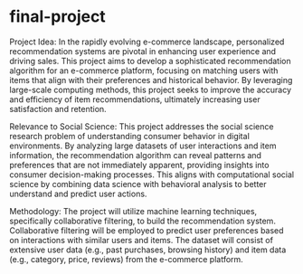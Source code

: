 # final-project 

Project Idea: In the rapidly evolving e-commerce landscape, personalized recommendation systems are pivotal in enhancing user experience and driving sales. This project aims to develop a sophisticated recommendation algorithm for an e-commerce platform, focusing on matching users with items that align with their preferences and historical behavior. By leveraging large-scale computing methods, this project seeks to improve the accuracy and efficiency of item recommendations, ultimately increasing user satisfaction and retention.

Relevance to Social Science: This project addresses the social science research problem of understanding consumer behavior in digital environments. By analyzing large datasets of user interactions and item information, the recommendation algorithm can reveal patterns and preferences that are not immediately apparent, providing insights into consumer decision-making processes. This aligns with computational social science by combining data science with behavioral analysis to better understand and predict user actions.

Methodology: The project will utilize machine learning techniques, specifically collaborative filtering, to build the recommendation system. Collaborative filtering will be employed to predict user preferences based on interactions with similar users and items. The dataset will consist of extensive user data (e.g., past purchases, browsing history) and item data (e.g., category, price, reviews) from the e-commerce platform.
